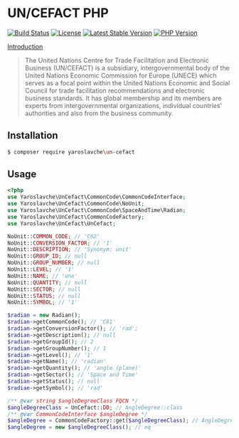 # UN/CEFACT PHP 
[![Build Status](https://travis-ci.org/yaroslavche/un-cefact.svg?branch=master)](https://travis-ci.org/yaroslavche/un-cefact)
[![License](https://poser.pugx.org/yaroslavche/un-cefact/license?format=flat)](https://packagist.org/packages/yaroslavche/un-cefact)
[![Latest Stable Version](https://poser.pugx.org/yaroslavche/un-cefact/v/stable?format=flat)](https://packagist.org/packages/yaroslavche/un-cefact)
[![PHP Version](https://img.shields.io/packagist/php-v/yaroslavche/un-cefact/dev-master)](https://www.php.net/)

[Introduction](https://www.unece.org/cefact.html)
> The United Nations Centre for Trade Facilitation and Electronic Business (UN/CEFACT) is a subsidiary, intergovernmental body of the United Nations Economic Commission for Europe (UNECE) which serves as a focal point within the United Nations Economic and Social Council for trade facilitation recommendations and electronic business standards. It has global membership and its members are experts from intergovernmental organizations, individual countries' authorities and also from the business community.

## Installation
```bash
$ composer require yaroslavche\un-cefact
```

## Usage
```php
<?php
use Yaroslavche\UnCefact\CommonCode\CommonCodeInterface;
use Yaroslavche\UnCefact\CommonCode\NoUnit;
use Yaroslavche\UnCefact\CommonCode\SpaceAndTime\Radian;
use Yaroslavche\UnCefact\CommonCodeFactory;
use Yaroslavche\UnCefact\UnCefact;

NoUnit::COMMON_CODE; // 'C62'
NoUnit::CONVERSION_FACTOR; // '1'
NoUnit::DESCRIPTION; // 'Synonym: unit'
NoUnit::GROUP_ID; // null
NoUnit::GROUP_NUMBER; // null
NoUnit::LEVEL; // '1'
NoUnit::NAME; // 'one'
NoUnit::QUANTITY; // null
NoUnit::SECTOR; // null
NoUnit::STATUS; // null
NoUnit::SYMBOL; // '1'

$radian = new Radian();
$radian->getCommonCode(); // 'C81'
$radian->getConversionFactor(); // 'rad';
$radian->getDescription(); // null
$radian->getGroupId(); // 2
$radian->getGroupNumber(); // 1
$radian->getLevel(); // '1'
$radian->getName(); // 'radian'
$radian->getQuantity(); // 'angle (plane)'
$radian->getSector(); // 'Space and Time'
$radian->getStatus(); // null
$radian->getSymbol(); // 'rad'

/** @var string $angleDegreeClass FQCN */
$angleDegreeClass = UnCefact::DD; // AngleDegree::class
/** @var CommonCodeInterface $angleDegree */
$angleDegree = CommonCodeFactory::get($angleDegreeClass); // AngleDegree::class object
$angleDegree = new $angleDegreeClass(); // eq
```
